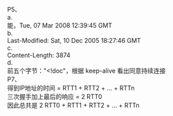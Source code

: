 P5、  
a.  
能，Tue, 07 Mar 2008 12:39:45 GMT  
b.  
Last-Modified: Sat, 10 Dec 2005 18:27:46 GMT  
c.  
Content-Length: 3874  
d.  
前五个字节："<!doc"，根据 keep-alive 看出同意持续连接  
P7、  
得到IP地址的时间 = RTT1 + RTT2 + … + RTTn  
三次握手加上最后的响应 = 2 RTT0  
因此总共是 2 RTT0 + RTT1 + RTT2 + … + RTTn  

